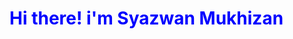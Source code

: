 <html>
    <head>
    <style>
        h1 {
            color: blue;
            position: center;
        }
        </style>
        <title>Syazwan Mukhizan</title>
    </head>
    <body>
        <h1>Hi there! i'm Syazwan Mukhizan</h1>
    </body>
</html>
